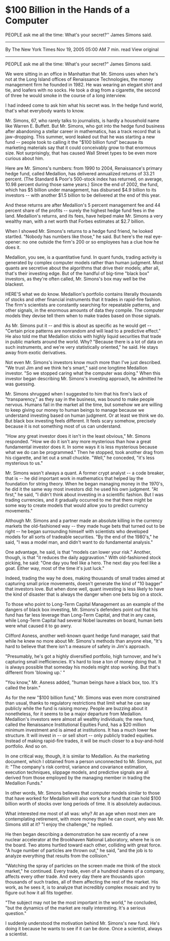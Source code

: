 # $100 Billion in the Hands of a Computer

PEOPLE ask me all the time: What's your secret?'' James Simons said.

---

By The New York Times
Nov 19, 2005 05:00 AM
7 min. read
View original

---

PEOPLE ask me all the time: What's your secret?" James Simons said.

We were sitting in an office in Manhattan that Mr. Simons uses when he's not at the Long Island offices of Renaissance Technologies, the money management firm he founded in 1982. He was wearing an elegant shirt and tie, and loafers with no socks. He took a drag from a cigarette, the second of three he would smoke in the course of a long interview.

I had indeed come to ask him what his secret was. In the hedge fund world, that's what everybody wants to know.

Mr. Simons, 67, who rarely talks to journalists, is hardly a household name like Warren E. Buffett. But Mr. Simons, who got into the hedge fund business after abandoning a stellar career in mathematics, has a track record that is jaw-dropping. This summer, word leaked out that he was starting a new fund -- people took to calling it the "$100 billion fund" because its marketing materials say that it could conceivably grow to that enormous size. Not surprisingly, that has caused Wall Street types to be even more curious about him.

Here are Mr. Simons's numbers: from 1990 to 2004, Renaissance's primary hedge fund, called Medallion, has delivered annualized returns of 33.21 percent. (The Standard & Poor's 500-stock index has returned, on average, 10.98 percent during those same years.) Since the end of 2002, the fund, which has $5 billion under management, has disbursed $4.9 billion to its investors -- with another $1.5 billion to be delivered at the end of this year.

And these returns are after Medallion's 5 percent management fee and 44 percent share of the profits -- surely the highest hedge fund fees in the land. Medallion's returns, and its fees, have helped make Mr. Simons a very wealthy man, with a net worth that Forbes estimates at $2.7 billion.

When I showed Mr. Simons's returns to a hedge fund friend, he looked startled. "Nobody has numbers like those," he said. But here's the real eye-opener: no one outside the firm's 200 or so employees has a clue how he does it.

Medallion, you see, is a quantitative fund. In quant funds, trading activity is generated by complex computer models rather than human judgment. Most quants are secretive about the algorithms that drive their models; after all, that's their investing edge. But of the handful of big-time "black box" investors, as they're often called, Mr. Simons's box may well be the blackest.

HERE'S what we do know. Medallion's portfolio contains literally thousands of stocks and other financial instruments that it trades in rapid-fire fashion. The firm's scientists are constantly searching for repeatable patterns, and other signals, in the enormous amounts of data they compile. The computer models they devise tell them when to make trades based on those signals.

As Mr. Simons put it -- and this is about as specific as he would get -- "Certain price patterns are nonrandom and will lead to a predictive effect." He also told me that Medallion sticks with highly liquid securities that trade in public markets around the world. Why? "Because there is a lot of data on such instruments, and we're very statistically oriented," he said. He stays away from exotic derivatives.

Not even Mr. Simons's investors know much more than I've just described. "We trust Jim and we think he's smart," said one longtime Medallion investor. "So we stopped caring what the computer was doing." When this investor began describing Mr. Simons's investing approach, he admitted he was guessing.

Mr. Simons shrugged when I suggested to him that his firm's lack of "transparency," as they say in the business, was bound to make people nervous. Humans fail in the market all the time, but somehow we are willing to keep giving our money to human beings to manage because we understand investing based on human judgment. Or at least we think we do. But black box investing feels different. It feels scary somehow, precisely because it is not something most of us can understand.

"How any great investor does it isn't in the least obvious," Mr. Simons responded. "How we do it isn't any more mysterious than how a great fundamental investor does it. In some ways it is less mysterious because what we do can be programmed." Then he stopped, took another drag from his cigarette, and let out a small chuckle. "Well," he conceded, "it's less mysterious to us."

Mr. Simons wasn't always a quant. A former crypt analyst -- a code breaker, that is -- he did important work in mathematics that helped lay the foundation for string theory. When he began managing money in the 1970's, he did it the same way most investors did: he used his own judgment. "At first," he said, "I didn't think about investing in a scientific fashion. But I was trading currencies, and it gradually occurred to me that there might be some way to create models that would allow you to predict currency movements."

Although Mr. Simons and a partner made an absolute killing in the currency markets the old-fashioned way -- they made huge bets that turned out to be right -- he began surrounding himself with scientists who developed models for all sorts of tradeable securities. "By the end of the 1980's," he said, "I was a model man, and didn't want to do fundamental analysis."

One advantage, he said, is that "models can lower your risk." Another, though, is that "it reduces the daily aggravation." With old-fashioned stock picking, he said: "One day you feel like a hero. The next day you feel like a goat. Either way, most of the time it's just luck."

Indeed, trading the way he does, making thousands of small trades aimed at capturing small price movements, doesn't generate the kind of "10 bagger" that investors love. But when done well, quant investing is less likely to have the kind of disaster that is always the danger when one bets big on a stock.

To those who point to Long-Term Capital Management as an example of the dangers of black box investing, Mr. Simons's defenders point out that his fund has far less leverage than Long-Term Capital, and that in any case, while Long-Term Capital had several Nobel laureates on board, human bets were what caused it to go awry.

Clifford Asness, another well-known quant hedge fund manager, said that while he knew no more about Mr. Simons's methods than anyone else, "It's hard to believe that there isn't a measure of safety in Jim's approach.

"Presumably, he's got a highly diversified portfolio, high turnover, and he's capturing small inefficiencies. It's hard to lose a ton of money doing that. It is always possible that someday his models might stop working. But that's different from 'blowing up.' "

"You know," Mr. Asness added, "human beings have a black box, too. It's called the brain."

As for the new "$100 billion fund," Mr. Simons was even more constrained than usual, thanks to regulatory restrictions that limit what he can say publicly while the fund is raising money. People are buzzing about it nonetheless, for it seems to be a major departure from Medallion. Medallion's investors were almost all wealthy individuals; the new fund, called the Renaissance Institutional Equities Fund, has a $20 million minimum investment and is aimed at institutions. It has a much lower fee structure. It will invest in -- or sell short -- only publicly traded equities. Instead of making rapid-fire trades, it will be much closer to a buy-and-hold portfolio. And so on.

In one critical way, though, it is similar to Medallion. As the marketing document, which I obtained from a person unconnected to Mr. Simons, put it: "The company's risk control, variance and covariance estimation, execution techniques, slippage models, and predictive signals are all derived from those employed by the managing member in trading the Medallion Funds."

In other words, Mr. Simons believes that computer models similar to those that have worked for Medallion will also work for a fund that can hold $100 billion worth of stocks over long periods of time. It is absolutely audacious.

What interested me most of all was: why? At an age when most men are contemplating retirement, with more money than he can count, why was Mr. Simons still at it? "I enjoy the challenge," he replied.

He then began describing a demonstration he saw recently of a new nuclear accelerator at the Brookhaven National Laboratory, where he is on the board. Two atoms hurtled toward each other, colliding with great force. "A huge number of particles are thrown out," he said, "and the job is to analyze everything that results from the collision."

"Watching the spray of particles on the screen made me think of the stock market," he continued. Every trade, even of a hundred shares of a company, affects every other trade. And every day there are thousands upon thousands of such trades, all of them affecting the rest of the market. His work, as he sees it, is to analyze that incredibly complex mosaic and try to figure out how it all fits together.

"The subject may not be the most important in the world," he concluded, "but the dynamics of the market are really interesting. It's a serious question."

I suddenly understood the motivation behind Mr. Simons's new fund. He's doing it because he wants to see if it can be done. Once a scientist, always a scientist.